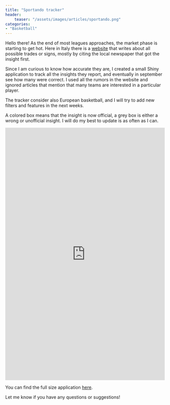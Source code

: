 ```yaml
---
title: "Sportando tracker"
header:
    teaser: "/assets/images/articles/sportando.png"
categories:
- "Basketball"
---
```


Hello there! As the end of most leagues approaches, the market phase is starting to get hot. Here in Italy there is a
[website](https://sportando.basketball) that writes about all possible trades or signs, mostly by citing the local newspaper that got the insight first.


Since I am curious to know how accurate they are, I created a small Shiny application to track all the insights they report,
and eventually in september see how many were correct. I used all the rumors in the website and ignored articles that mention
that many teams are interested in a particular player.

The tracker consider also European basketball, and I will try to add new filters and features in the next weeks.

A colored box means that the insight is now official, a grey box is either a wrong or unofficial insight. I will do my best to
update is as often as I can.

<iframe src="https://francescoolivo.shinyapps.io/sportando_tracker/" style="border:none;height: 800px;
width: 100%;"></iframe>

You can find the full size application [here](https://francescoolivo.shinyapps.io/sportando_tracker/).

Let me know if you have any questions or suggestions!
